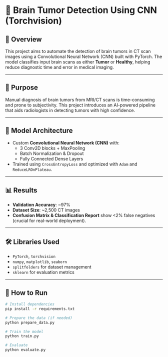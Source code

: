 # 🧠 Brain Tumor Detection Using CNN (Torchvision)

## 🚀 Overview
This project aims to automate the detection of brain tumors in CT scan images using a Convolutional Neural Network (CNN) built with PyTorch. The model classifies input brain scans as either **Tumor** or **Healthy**, helping reduce diagnostic time and error in medical imaging.

---

## 🎯 Purpose
Manual diagnosis of brain tumors from MRI/CT scans is time-consuming and prone to subjectivity. This project introduces an AI-powered pipeline that aids radiologists in detecting tumors with high confidence.

---

## 🧠 Model Architecture
- Custom **Convolutional Neural Network (CNN)** with:
  - 3 Conv2D blocks + MaxPooling
  - Batch Normalization & Dropout
  - Fully Connected Dense Layers
- Trained using `CrossEntropyLoss` and optimized with `Adam` and `ReduceLROnPlateau`.

---

## 📊 Results
- **Validation Accuracy**: ~97%
- **Dataset Size**: ~2,500 CT images
- **Confusion Matrix & Classification Report** show <2% false negatives (crucial for real-world deployment).

---

## 🛠 Libraries Used
- `PyTorch`, `torchvision`
- `numpy`, `matplotlib`, `seaborn`
- `splitfolders` for dataset management
- `sklearn` for evaluation metrics

---

## 🧪 How to Run

```bash
# Install dependencies
pip install -r requirements.txt

# Prepare the data (if needed)
python prepare_data.py

# Train the model
python train.py

# Evaluate
python evaluate.py
